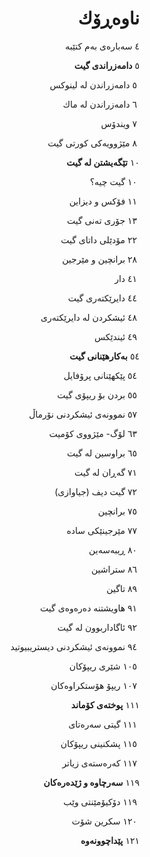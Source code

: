 <div dir=rtl>

# ناوه‌ڕۆك



٤ سه‌باره‌ی به‌م كتێبه‌

٥ **دامه‌زراندی گیت**

​	٥ دامه‌زراندن له‌ لینوكس

​	٦ دامه‌زراندن له‌ ماك

​	٧ ویندۆس

​	٨ مێژوویه‌كی كورتی گیت



١٠ **تێگه‌یشتن له‌ گیت**

​	١٠ گیت چیه‌؟

​	١١ فۆكس و دیزاین

​	١٣ جۆری ته‌نی گیت

​	٢٢ مۆدێلی داتای گیت

​	٢٨ برانچین و مێرجین

​	٤١ دار

​	٤٤ دایرێكته‌ری گیت

​	٤٨ ئیشكردن له‌ دایرێكته‌ری

​	٤٩ ئیندێكس

٥٤ **به‌كارهێنانی گیت**

​	٥٤ پێكهێنانی پرۆفایل

​	٥٥ بردن بۆ ریپۆی گیت

​	٥٧ نموونه‌ی ئیشكردنی نۆرماڵ

​	٦٣ لۆگ- مێژووی كۆمیت

​	٦٥ براوسین له‌ گیت

​	٧١ گه‌ڕان له‌ گیت

​	٧٢ گیت دیف (جیاوازی)

​	٧٥ برانچین

​	٧٧ مێرجینێكی ساده‌

​	٨٠ ڕیبه‌سه‌ین

​	٨٦ ستراشین 

​	٨٩ تاگین

​	٩١ هاویشتنه‌ ده‌ره‌وه‌ی گیت

​	٩٢ ئاگاداربوون له‌ گیت

​	٩٤ نموونه‌ی ئیشكردنی دیستریبیوتید 

​	١٠٥ شێری ریپۆكان

​	١٠٧ ریپۆ هۆستكراوه‌كان

١١١ **پوخته‌ی كۆماند**

​	١١١ گیتی سه‌ره‌تای

​	١١٥ پشكنینی ریپۆكان

​	١١٧ كه‌ره‌سته‌ی زیاتر

١١٩ **سه‌رچاوه‌ و ژێده‌ره‌كان**

​	١١٩ دۆكیۆمێنتی وێب

​	١٢٠ سكرین شۆت

١٢١ **پێداچوونه‌وه‌**

